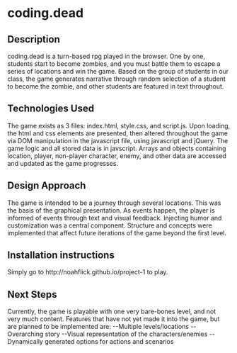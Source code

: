 <h1>coding.dead </h1>

<h2>Description </h2>
coding.dead is a turn-based rpg played in the browser.
One by one, students start to become zombies, and you must battle them to escape a series of locations and win the game.
Based on the group of students in our class, the game generates narrative through random
selection of a student to become the zombie, and other students are featured in text throughout.

<h2>Technologies Used </h2>
The game exists as 3 files: index.html, style.css, and script.js.
Upon loading, the html and css elements are presented, then altered throughout the game
via DOM manipulation in the javascript file, using javascript and jQuery. 
The game logic and all stored data is in javscript. Arrays and objects containing location, 
player, non-player character, enemy, and other data are accessed and updated as the game progresses.

<h2>Design Approach </h2>
The game is intended to be a journey through several locations. This was the basis of the graphical presentation.
As events happen, the player is informed of events through text and visual feedback. Injecting humor and customization was
a central component. Structure and concepts were implemented that affect future iterations of the game beyond the first level.

<h2>Installation instructions </h2>
Simply go to http://noahflick.github.io/project-1 to play.

<h2>Next Steps </h2>
Currently, the game is playable with one very bare-bones level, and not very much content.
Features that have not yet made it into the game, but are planned to be implemented are:
--Multiple levels/locations
--Overarching story
--Visual representation of the characters/enemies
--Dynamically generated options for actions and scenarios



